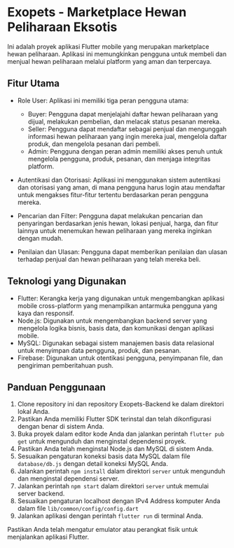 # Exopets - Marketplace Hewan Peliharaan Eksotis

Ini adalah proyek aplikasi Flutter mobile yang merupakan marketplace hewan peliharaan. Aplikasi ini memungkinkan pengguna untuk membeli dan menjual hewan peliharaan melalui platform yang aman dan terpercaya.

## Fitur Utama
- Role User: Aplikasi ini memiliki tiga peran pengguna utama:
  - Buyer: Pengguna dapat menjelajahi daftar hewan peliharaan yang dijual, melakukan pembelian, dan melacak status pesanan mereka.
  - Seller: Pengguna dapat mendaftar sebagai penjual dan mengunggah informasi hewan peliharaan yang ingin mereka jual, mengelola daftar produk, dan mengelola pesanan dari pembeli.
  - Admin: Pengguna dengan peran admin memiliki akses penuh untuk mengelola pengguna, produk, pesanan, dan menjaga integritas platform.

- Autentikasi dan Otorisasi: Aplikasi ini menggunakan sistem autentikasi dan otorisasi yang aman, di mana pengguna harus login atau mendaftar untuk mengakses fitur-fitur tertentu berdasarkan peran pengguna mereka.

- Pencarian dan Filter: Pengguna dapat melakukan pencarian dan penyaringan berdasarkan jenis hewan, lokasi penjual, harga, dan fitur lainnya untuk menemukan hewan peliharaan yang mereka inginkan dengan mudah.

- Penilaian dan Ulasan: Pengguna dapat memberikan penilaian dan ulasan terhadap penjual dan hewan peliharaan yang telah mereka beli.

## Teknologi yang Digunakan
- Flutter: Kerangka kerja yang digunakan untuk mengembangkan aplikasi mobile cross-platform yang menampilkan antarmuka pengguna yang kaya dan responsif.
- Node.js: Digunakan untuk mengembangkan backend server yang mengelola logika bisnis, basis data, dan komunikasi dengan aplikasi mobile.
- MySQL: Digunakan sebagai sistem manajemen basis data relasional untuk menyimpan data pengguna, produk, dan pesanan.
- Firebase: Digunakan untuk otentikasi pengguna, penyimpanan file, dan pengiriman pemberitahuan push.

## Panduan Penggunaan
1. Clone repository ini dan repository Exopets-Backend ke dalam direktori lokal Anda.
2. Pastikan Anda memiliki Flutter SDK terinstal dan telah dikonfigurasi dengan benar di sistem Anda.
3. Buka proyek dalam editor kode Anda dan jalankan perintah `flutter pub get` untuk mengunduh dan menginstal dependensi proyek.
4. Pastikan Anda telah menginstal Node.js dan MySQL di sistem Anda.
5. Sesuaikan pengaturan koneksi basis data MySQL dalam file `database/db.js` dengan detail koneksi MySQL Anda.
6. Jalankan perintah `npm install` dalam direktori `server` untuk mengunduh dan menginstal dependensi server.
7. Jalankan perintah `npm start` dalam direktori `server` untuk memulai server backend.
8. Sesuaikan pengaturan localhost dengan IPv4 Address komputer Anda dalam file `lib/common/config/config.dart`
9. Jalankan aplikasi dengan perintah `flutter run` di terminal Anda.

Pastikan Anda telah mengatur emulator atau perangkat fisik untuk menjalankan aplikasi Flutter.
